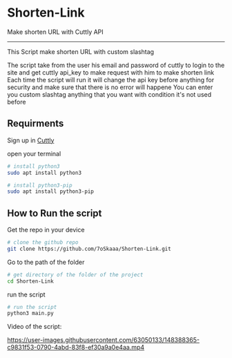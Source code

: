 # Shorten-Link

Make shorten URL with Cuttly API

---

This Script make shorten URL with custom slashtag

The script take from the user his email and password of cuttly to login to the site and get cuttly api_key to make request with him to make shorten link
Each time the script will run it will change the api key before anything for security and make sure that there is no error will happene
You can enter you custom slashtag anything that you want with condition it's not used before

## Requirments

Sign up in [Cuttly](https://cutt.ly/register)

open your terminal

```bash
# install python3
sudo apt install python3
```

```bash
# install python3-pip
sudo apt install python3-pip
```

## How to Run the script

Get the repo in your device

```bash
# clone the github repo
git clone https://github.com/7oSkaaa/Shorten-Link.git
```

Go to the path of the folder

```bash
# get directory of the folder of the project
cd Shorten-Link
```

run the script

```bash
# run the script
python3 main.py
```

Video of the script:

<https://user-images.githubusercontent.com/63050133/148388365-c9831f53-0790-4abd-83f8-ef30a9a0e4aa.mp4>
